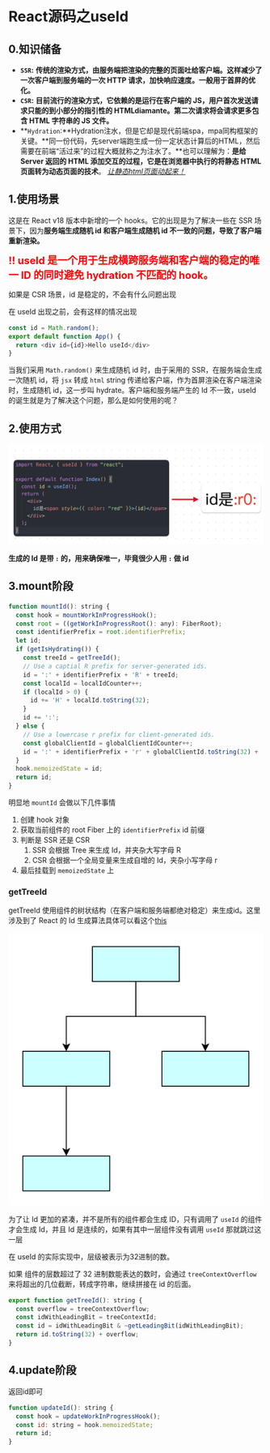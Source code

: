 # React源码之useId

## 0.知识储备

- **`SSR`:** **传统的渲染方式，由服务端把渲染的完整的页面吐给客户端。这样减少了一次客户端到服务端的一次 HTTP 请求，加快响应速度。一般用于首屏的优化。**
- **`CSR`:** **目前流行的渲染方式，它依赖的是运行在客户端的 JS，用户首次发送请求只能的到小部分的指引性的 HTMLdiamante。第二次请求将会请求更多包含 HTML 字符串的 JS 文件。**
- **`Hydration`:**Hydration注水，但是它却是现代前端spa，mpa同构框架的关键。**同一份代码，先server端跑生成一份一定状态计算后的HTML，然后需要在前端“活过来”的过程大概就称之为注水了。**也可以理解为：**是给 Server 返回的 HTML 添加交互的过程，它是在浏览器中执行的将静态 HTML 页面转为动态页面的技术**。 *<u>让静态html页面动起来！</u>*

## 1.使用场景

这是在 React v18 版本中新增的一个 hooks。它的出现是为了解决一些在 SSR 场景下，因为**服务端生成随机 id 和客户端生成随机 id 不一致的问题，导致了客户端重新渲染。**

<span style='color:red;font-weight:bold;font-size:20px'>‼️ useId 是一个用于生成横跨服务端和客户端的稳定的唯一 ID 的同时避免 hydration 不匹配的 hook。</span>

如果是 CSR 场景，id 是稳定的，不会有什么问题出现

在 useId 出现之前，会有这样的情况出现

```js
const id = Math.random();
export default function App() {
  return <div id={id}>Hello useId</div>
}
```

当我们采用 `Math.random()` 来生成随机 id 时，由于采用的 SSR，在服务端会生成一次随机 id，将 `jsx` 转成 `html` string 传递给客户端，作为首屏渲染在客户端渲染时，生成随机 id，这一步叫 hydrate。客户端和服务端产生的 Id 不一致，useId 的诞生就是为了解决这个问题，那么是如何使用的呢？

## 2.使用方式

![useid](asserts/useid.png)

**生成的 Id 是带 `:` 的，用来确保唯一，毕竟很少人用 `:` 做 id**

## 3.mount阶段

```js
function mountId(): string {
  const hook = mountWorkInProgressHook();
  const root = ((getWorkInProgressRoot(): any): FiberRoot);
  const identifierPrefix = root.identifierPrefix;
  let id;
  if (getIsHydrating()) {
    const treeId = getTreeId();
    // Use a captial R prefix for server-generated ids.
    id = ':' + identifierPrefix + 'R' + treeId;
    const localId = localIdCounter++;
    if (localId > 0) {
      id += 'H' + localId.toString(32);
    }
    id += ':';
  } else {
    // Use a lowercase r prefix for client-generated ids.
    const globalClientId = globalClientIdCounter++;
    id = ':' + identifierPrefix + 'r' + globalClientId.toString(32) + ':';
  }
  hook.memoizedState = id;
  return id;
}
```

明显地 `mountId` 会做以下几件事情

1. 创建 hook 对象
2. 获取当前组件的 root Fiber 上的 `identifierPrefix` id 前缀
3. 判断是 SSR 还是 CSR
   1. SSR 会根据 Tree 来生成 Id，并夹杂大写字母 R
   2. CSR 会根据一个全局变量来生成自增的 Id，夹杂小写字母 r
4. 最后挂载到 `memoizedState` 上

### getTreeId

getTreeId 使用组件的树状结构（在客户端和服务端都绝对稳定）来生成id。这里涉及到了 React 的 Id 生成算法具体可以看这个[this](https://github.com/facebook/react/pull/22644)

![gettreeid](asserts/gettreeid.svg)

为了让 Id 更加的紧凑，并不是所有的组件都会生成 ID，只有调用了 `useId` 的组件才会生成 Id，并且 Id 是连续的，如果有其中一层组件没有调用 `useId` 那就跳过这一层

在 useId 的实际实现中，层级被表示为32进制的数。

如果 组件的层数超过了 32 进制数能表达的数时，会通过 `treeContextOverflow` 来将超出的几位截断，转成字符串，继续拼接在 id 的后面。

```js
export function getTreeId(): string {
  const overflow = treeContextOverflow;
  const idWithLeadingBit = treeContextId;
  const id = idWithLeadingBit & ~getLeadingBit(idWithLeadingBit);
  return id.toString(32) + overflow;
}
```

## 4.update阶段

返回id即可

```js
function updateId(): string {
  const hook = updateWorkInProgressHook();
  const id: string = hook.memoizedState;
  return id;
}
```


